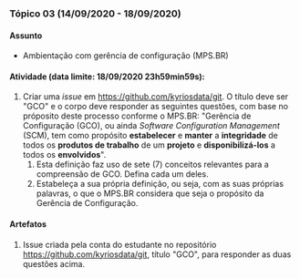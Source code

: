 ### Tópico 03 (14/09/2020 - 18/09/2020)

#### Assunto

- Ambientação com gerência de configuração (MPS.BR)

#### Atividade (data limite: **18/09/2020 23h59min59s**):

1. Criar uma _issue_ em https://github.com/kyriosdata/git. O título deve ser "GCO" e o corpo deve responder as seguintes questões, com base no próposito deste processo conforme o MPS.BR: "Gerência de Configuração (GCO), ou ainda _Software Configuration Management_ (SCM), tem como propósito **estabelecer** e **manter** a **integridade** de todos os **produtos de trabalho** de um **projeto** e **disponibilizá-los** a todos os **envolvidos**".
   1. Esta definição faz uso de sete (7) conceitos relevantes para a compreensão de GCO. Defina cada um deles.
   1. Estabeleça a sua própria definição, ou seja, com as suas próprias palavras, o que o MPS.BR considera que seja o propósito da Gerência de Configuração.

#### Artefatos

1. Issue criada pela conta do estudante no repositório https://github.com/kyriosdata/git, título "GCO", para responder as duas questões acima.
